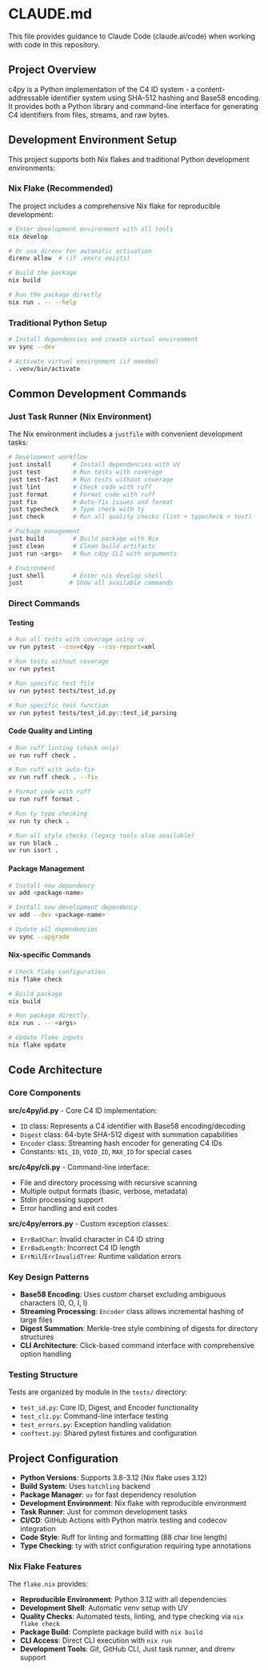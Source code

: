 # CLAUDE.md

This file provides guidance to Claude Code (claude.ai/code) when working with code in this repository.

## Project Overview

c4py is a Python implementation of the C4 ID system - a content-addressable identifier system using SHA-512 hashing and Base58 encoding. It provides both a Python library and command-line interface for generating C4 identifiers from files, streams, and raw bytes.

## Development Environment Setup

This project supports both Nix flakes and traditional Python development environments:

### Nix Flake (Recommended)

The project includes a comprehensive Nix flake for reproducible development:

```bash
# Enter development environment with all tools
nix develop

# Or use direnv for automatic activation
direnv allow  # (if .envrc exists)

# Build the package
nix build

# Run the package directly
nix run . -- --help
```

### Traditional Python Setup

```bash
# Install dependencies and create virtual environment
uv sync --dev

# Activate virtual environment (if needed)
. .venv/bin/activate
```

## Common Development Commands

### Just Task Runner (Nix Environment)

The Nix environment includes a `justfile` with convenient development tasks:

```bash
# Development workflow
just install      # Install dependencies with UV
just test         # Run tests with coverage
just test-fast    # Run tests without coverage
just lint         # Check code with ruff
just format       # Format code with ruff
just fix          # Auto-fix issues and format
just typecheck    # Type check with ty
just check        # Run all quality checks (lint + typecheck + test)

# Package management
just build        # Build package with Nix
just clean        # Clean build artifacts
just run <args>   # Run c4py CLI with arguments

# Environment
just shell        # Enter nix develop shell
just             # Show all available commands
```

### Direct Commands

#### Testing
```bash
# Run all tests with coverage using uv
uv run pytest --cov=c4py --cov-report=xml

# Run tests without coverage
uv run pytest

# Run specific test file
uv run pytest tests/test_id.py

# Run specific test function
uv run pytest tests/test_id.py::test_id_parsing
```

#### Code Quality and Linting
```bash
# Run ruff linting (check only)
uv run ruff check .

# Run ruff with auto-fix
uv run ruff check . --fix

# Format code with ruff
uv run ruff format .

# Run ty type checking
uv run ty check .

# Run all style checks (legacy tools also available)
uv run black .
uv run isort .
```

#### Package Management
```bash
# Install new dependency
uv add <package-name>

# Install new development dependency  
uv add --dev <package-name>

# Update all dependencies
uv sync --upgrade
```

#### Nix-specific Commands
```bash
# Check flake configuration
nix flake check

# Build package
nix build

# Run package directly
nix run . -- <args>

# Update flake inputs
nix flake update
```

## Code Architecture

### Core Components

**src/c4py/id.py** - Core C4 ID implementation:
- `ID` class: Represents a C4 identifier with Base58 encoding/decoding
- `Digest` class: 64-byte SHA-512 digest with summation capabilities  
- `Encoder` class: Streaming hash encoder for generating C4 IDs
- Constants: `NIL_ID`, `VOID_ID`, `MAX_ID` for special cases

**src/c4py/cli.py** - Command-line interface:
- File and directory processing with recursive scanning
- Multiple output formats (basic, verbose, metadata)
- Stdin processing support
- Error handling and exit codes

**src/c4py/errors.py** - Custom exception classes:
- `ErrBadChar`: Invalid character in C4 ID string
- `ErrBadLength`: Incorrect C4 ID length  
- `ErrNil`/`ErrInvalidTree`: Runtime validation errors

### Key Design Patterns

- **Base58 Encoding**: Uses custom charset excluding ambiguous characters (0, O, I, l)
- **Streaming Processing**: `Encoder` class allows incremental hashing of large files
- **Digest Summation**: Merkle-tree style combining of digests for directory structures
- **CLI Architecture**: Click-based command interface with comprehensive option handling

### Testing Structure

Tests are organized by module in the `tests/` directory:
- `test_id.py`: Core ID, Digest, and Encoder functionality
- `test_cli.py`: Command-line interface testing
- `test_errors.py`: Exception handling validation
- `conftest.py`: Shared pytest fixtures and configuration

## Project Configuration

- **Python Versions**: Supports 3.8-3.12 (Nix flake uses 3.12)
- **Build System**: Uses `hatchling` backend
- **Package Manager**: `uv` for fast dependency resolution
- **Development Environment**: Nix flake with reproducible environment
- **Task Runner**: Just for common development tasks
- **CI/CD**: GitHub Actions with Python matrix testing and codecov integration
- **Code Style**: Ruff for linting and formatting (88 char line length)
- **Type Checking**: ty with strict configuration requiring type annotations

### Nix Flake Features

The `flake.nix` provides:
- **Reproducible Environment**: Python 3.12 with all dependencies
- **Development Shell**: Automatic venv setup with UV
- **Quality Checks**: Automated tests, linting, and type checking via `nix flake check`
- **Package Build**: Complete package build with `nix build`
- **CLI Access**: Direct CLI execution with `nix run`
- **Development Tools**: Git, GitHub CLI, Just task runner, and direnv support